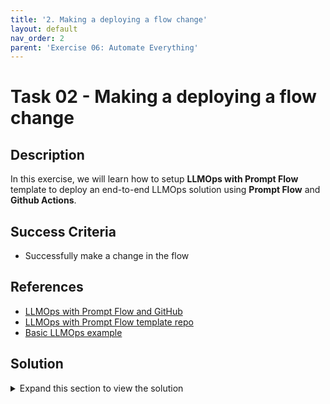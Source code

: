 ```yaml
---
title: '2. Making a deploying a flow change'
layout: default
nav_order: 2
parent: 'Exercise 06: Automate Everything'
---
```


# Task 02 - Making a deploying a flow change

## Description

In this exercise, we will learn how to setup **LLMOps with Prompt Flow** template to deploy an end-to-end LLMOps solution using **Prompt Flow** and **Github Actions**.

## Success Criteria

* Successfully make a change in the flow

## References
- [LLMOps with Prompt Flow and GitHub](https://learn.microsoft.com/en-us/azure/machine-learning/prompt-flow/how-to-end-to-end-llmops-with-prompt-flow)
- [LLMOps with Prompt Flow template repo](https://github.com/microsoft/llmops-promptflow-template)
- [Basic LLMOps example](https://github.com/Azure/llmops-gha-demo/blob/main/docs/e2e_llmops_with_promptflow.md)

## Solution

<details markdown="block">
<summary>Expand this section to view the solution</summary>

##### 1) Exercise Steps to automation solution

We split the exercise into two steps; in the first, you will do the necessary setup to run the template, while in the second we will simulate a change in the code of your orchestration flow. Each step can be performed through its respective notebook:

Project Making Steps here

</details>

